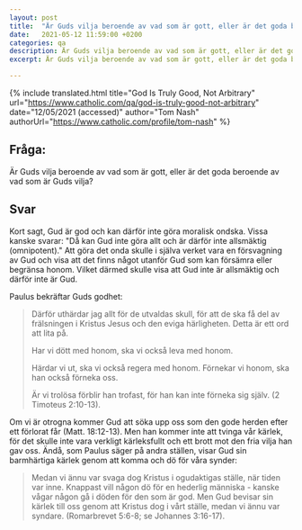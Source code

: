 ```yaml
---
layout: post
title:  "Är Guds vilja beroende av vad som är gott, eller är det goda beroende av vad som är Guds vilja?"
date:   2021-05-12 11:59:00 +0200
categories: qa
description: Är Guds vilja beroende av vad som är gott, eller är det goda beroende av vad som är Guds vilja?
excerpt: Är Guds vilja beroende av vad som är gott, eller är det goda beroende av vad som är Guds vilja?

---
```



{% include translated.html 
    title="God Is Truly Good, Not Arbitrary"
    url="https://www.catholic.com/qa/god-is-truly-good-not-arbitrary"
     date="12/05/2021 (accessed)" 
    author="Tom Nash" 
    authorUrl="https://www.catholic.com/profile/tom-nash" 
%}

## Fråga:
Är Guds vilja beroende av vad som är gott, eller är det goda beroende av vad som är Guds vilja?

## Svar


Kort sagt, Gud är god och kan därför inte göra moralisk ondska. Vissa kanske svarar: "Då kan Gud inte göra allt och är därför inte allsmäktig (omnipotent)." Att göra det onda skulle i själva verket vara en försvagning av Gud och visa att det finns något utanför Gud som kan försämra eller begränsa honom. Vilket därmed skulle visa att Gud inte är allsmäktig och därför inte är Gud.

Paulus bekräftar Guds godhet:

>  Därför uthärdar jag allt för de utvaldas skull, för att de ska få del av frälsningen i Kristus Jesus och den eviga härligheten. Detta är ett ord att lita på. 
>
>Har vi dött med honom,
>    ska vi också leva med honom.
>
>Härdar vi ut,
>    ska vi också regera med honom.
>Förnekar vi honom,
>    ska han också förneka oss.
> 
>Är vi trolösa förblir han trofast,
>    för han kan inte förneka sig själv. (2 Timoteus 2:10-13).

Om vi är otrogna kommer Gud att söka upp oss som den gode herden efter ett förlorat får (Matt. 18:12-13). Men han kommer inte att tvinga vår kärlek, för det skulle inte vara verkligt kärleksfullt och ett brott mot den fria vilja han gav oss. Ändå, som Paulus säger på andra ställen, visar Gud sin barmhärtiga kärlek genom att komma och dö för våra synder:

> Medan vi ännu var svaga dog Kristus i ogudaktigas ställe, när tiden var inne. Knappast vill någon dö för en hederlig människa - kanske vågar någon gå i döden för den som är god. Men Gud bevisar sin kärlek till oss genom att Kristus dog i vårt ställe, medan vi ännu var syndare. (Romarbrevet 5:6-8; se Johannes 3:16-17).